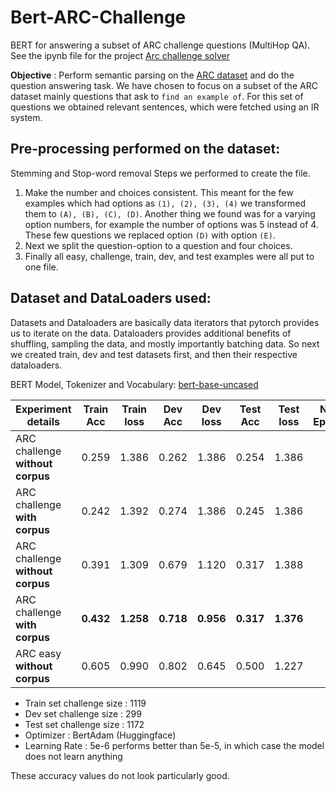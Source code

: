 # Bert-ARC-Challenge
 BERT for answering a subset of ARC challenge questions (MultiHop QA). 
See the ipynb file for the project 
[Arc challenge solver](https://nbviewer.jupyter.org/github/tanishkasingh9/Bert-ARC-Challenge/blob/master/All_Arc.ipynb)

**Objective** : Perform semantic parsing on the [ARC dataset](http://data.allenai.org/arc/) and do the question answering task.  We have chosen to focus on a subset of the ARC dataset mainly questions that ask to `find an example of`. For this set of questions we obtained relevant sentences, which were fetched using an IR system. 

## Pre-processing performed on the dataset:
Stemming and Stop-word removal
Steps we performed to create the file.
1. Make the number and  choices consistent. This meant for the few examples which had options as  `(1), (2), (3), (4)` we transformed them to `(A), (B), (C), (D)`. Another thing we found was for a varying option numbers, for example the number of options was 5 instead of 4. These few questions we replaced option `(D)` with option `(E)`.
2. Next we split the question-option to a question and four choices.
3. Finally all easy, challenge, train, dev, and test examples were all  put to one file. 

## Dataset and DataLoaders used:
Datasets and Dataloaders are basically data iterators that pytorch provides us to iterate on the data. Dataloaders provides additional benefits of shuffling, sampling the data, and mostly importantly batching data. So next we created train, dev and test datasets first, and then their respective dataloaders.

 BERT Model, Tokenizer and Vocabulary: [bert-base-uncased](https://s3.amazonaws.com/models.huggingface.co/bert/bert-base-uncased-vocab.txt)
 
 |Experiment details                     | Train Acc | Train loss | Dev Acc | Dev loss | Test Acc | Test loss |Num Epochs | remarks |
|--------------------------------------------|:---------------:|:--------------:|:------------:|:-------------:|:-------------:|:--------------:|:-------------------:|--------------:|
| ARC challenge **without corpus**|  0.259 | 1.386 | 0.262 | 1.386 | 0.254 | 1.386 | 3 | LR : 5e-5|
| ARC challenge **with corpus**| 0.242 | 1.392 | 0.274 | 1.386 | 0.245 | 1.386 | 3 | LR :  5e-5|
| ARC challenge **without corpus**| 0.391 | 1.309 | 0.679 | 1.120 | 0.317 | 1.388 | 3 | LR : 5e-6 | 
| ARC challenge **with corpus**|**0.432** | **1.258** |**0.718** | **0.956** | **0.317** | **1.376** | 3 | **LR : 5e-6**|
| ARC easy **without corpus** | 0.605 | 0.990 | 0.802 | 0.645 | 0.500 | 1.227 | 3 | LR : 5e-6|

* Train set challenge size : 1119
* Dev set challenge size : 299
* Test set challenge size : 1172
* Optimizer : BertAdam (Huggingface)
* Learning Rate : 5e-6 performs better than 5e-5, in which case the model does not learn anything

These accuracy values do not look particularly good. 

